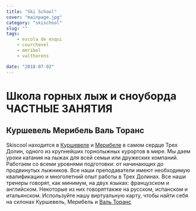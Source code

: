 ```yaml
---
title: "Ski School"
cover: "mainpage.jpg"
category: "skischool"
slug: ""
tags:
    - escola de esqui
    - courchevel
    - meribel
    - valthorens

date: "2018-07-02"
---
```


# Школа горных лыж и сноуборда ЧАСТНЫЕ ЗАНЯТИЯ

## Куршевель Мерибель Валь Торанс
Skiscool находится в <a href='Карта/Courchevel' title='Куршевел'>Куршевелe</a> и <a href='Карта/Meribel' title='Мерибел'>Мерибелe</a> в самом сердце Трех Долин, одного из крупнейших горнолыжных курортов в мире. Мы даем уроки катания на лыжах для всей семьи или дружеских компаний. Работаем со всеми уровнями подготовки: от начинающих до  продвинутых лыжников.
Все наши преподаватели имеют необходимую квалификацию и  многолетний опыт работы в Трех Долинах.
Все наши тренеры говорят, как минимум, на двух языках: французском и английском. Некоторые из них говоряттакже на русском, испанском и итальянском.
Используйте нашу виртуальную карту, чтобы найти себя на склонах Куршевель, Мерибель и <a href='Карта/Valthorens' title='Валь-Торанс'>Валь Торанс